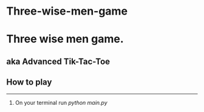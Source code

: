 # Three-wise-men-game

<h1>Three wise men game.</h1>
<h2>aka Advanced Tik-Tac-Toe</h2>

<h2>How to play</h2>
<hr>

<ol>
  <li>On your terminal run <em>python main.py</em> </li>
</ol>
